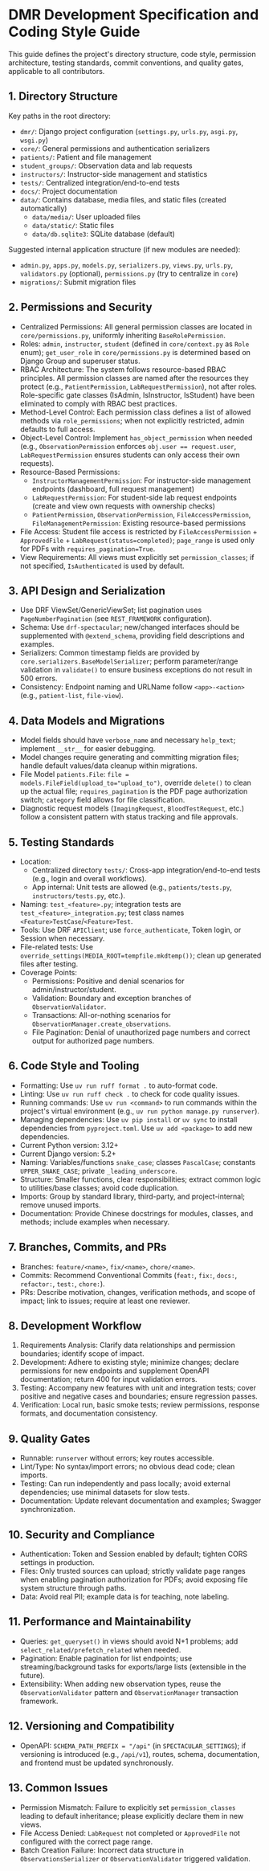# DMR Development Specification and Coding Style Guide

This guide defines the project's directory structure, code style, permission architecture, testing standards, commit conventions, and quality gates, applicable to all contributors.

## 1. Directory Structure

Key paths in the root directory:

- `dmr/`: Django project configuration (`settings.py`, `urls.py`, `asgi.py`, `wsgi.py`)
- `core/`: General permissions and authentication serializers
- `patients/`: Patient and file management
- `student_groups/`: Observation data and lab requests
- `instructors/`: Instructor-side management and statistics
- `tests/`: Centralized integration/end-to-end tests
- `docs/`: Project documentation
- `data/`: Contains database, media files, and static files (created automatically)
  - `data/media/`: User uploaded files
  - `data/static/`: Static files
  - `data/db.sqlite3`: SQLite database (default)

Suggested internal application structure (if new modules are needed):

- `admin.py`, `apps.py`, `models.py`, `serializers.py`, `views.py`, `urls.py`, `validators.py` (optional), `permissions.py` (try to centralize in `core`)
- `migrations/`: Submit migration files

## 2. Permissions and Security

- Centralized Permissions: All general permission classes are located in `core/permissions.py`, uniformly inheriting `BaseRolePermission`.
- Roles: `admin`, `instructor`, `student` (defined in `core/context.py` as `Role` enum); `get_user_role` in `core/permissions.py` is determined based on Django Group and superuser status.
- RBAC Architecture: The system follows resource-based RBAC principles. All permission classes are named after the resources they protect (e.g., `PatientPermission`, `LabRequestPermission`), not after roles. Role-specific gate classes (IsAdmin, IsInstructor, IsStudent) have been eliminated to comply with RBAC best practices.
- Method-Level Control: Each permission class defines a list of allowed methods via `role_permissions`; when not explicitly restricted, admin defaults to full access.
- Object-Level Control: Implement `has_object_permission` when needed (e.g., `ObservationPermission` enforces `obj.user == request.user`, `LabRequestPermission` ensures students can only access their own requests).
- Resource-Based Permissions:
  - `InstructorManagementPermission`: For instructor-side management endpoints (dashboard, full request management)
  - `LabRequestPermission`: For student-side lab request endpoints (create and view own requests with ownership checks)
  - `PatientPermission`, `ObservationPermission`, `FileAccessPermission`, `FileManagementPermission`: Existing resource-based permissions
- File Access: Student file access is restricted by `FileAccessPermission` + `ApprovedFile` + `LabRequest(status=completed)`; `page_range` is used only for PDFs with `requires_pagination=True`.
- View Requirements: All views must explicitly set `permission_classes`; if not specified, `IsAuthenticated` is used by default.

## 3. API Design and Serialization

- Use DRF ViewSet/GenericViewSet; list pagination uses `PageNumberPagination` (see `REST_FRAMEWORK` configuration).
- Schema: Use `drf-spectacular`; new/changed interfaces should be supplemented with `@extend_schema`, providing field descriptions and examples.
- Serializers: Common timestamp fields are provided by `core.serializers.BaseModelSerializer`; perform parameter/range validation in `validate()` to ensure business exceptions do not result in 500 errors.
- Consistency: Endpoint naming and URLName follow `<app>-<action>` (e.g., `patient-list`, `file-view`).

## 4. Data Models and Migrations

- Model fields should have `verbose_name` and necessary `help_text`; implement `__str__` for easier debugging.
- Model changes require generating and committing migration files; handle default values/data cleanup within migrations.
- File Model `patients.File`: `file = models.FileField(upload_to="upload_to")`, override `delete()` to clean up the actual file; `requires_pagination` is the PDF page authorization switch; `category` field allows for file classification.
- Diagnostic request models (`ImagingRequest`, `BloodTestRequest`, etc.) follow a consistent pattern with status tracking and file approvals.

## 5. Testing Standards

- Location:
  - Centralized directory `tests/`: Cross-app integration/end-to-end tests (e.g., login and overall workflows).
  - App internal: Unit tests are allowed (e.g., `patients/tests.py`, `instructors/tests.py`, etc.).
- Naming: `test_<feature>.py`; integration tests are `test_<feature>_integration.py`; test class names `<Feature>TestCase`/`<Feature>Test`.
- Tools: Use DRF `APIClient`; use `force_authenticate`, Token login, or Session when necessary.
- File-related tests: Use `override_settings(MEDIA_ROOT=tempfile.mkdtemp())`; clean up generated files after testing.
- Coverage Points:
  - Permissions: Positive and denial scenarios for admin/instructor/student.
  - Validation: Boundary and exception branches of `ObservationValidator`.
  - Transactions: All-or-nothing scenarios for `ObservationManager.create_observations`.
  - File Pagination: Denial of unauthorized page numbers and correct output for authorized page numbers.

## 6. Code Style and Tooling

- Formatting: Use `uv run ruff format .` to auto-format code.
- Linting: Use `uv run ruff check .` to check for code quality issues.
- Running commands: Use `uv run <command>` to run commands within the project's virtual environment (e.g., `uv run python manage.py runserver`).
- Managing dependencies: Use `uv pip install` or `uv sync` to install dependencies from `pyproject.toml`. Use `uv add <package>` to add new dependencies.
- Current Python version: 3.12+
- Current Django version: 5.2+
- Naming: Variables/functions `snake_case`; classes `PascalCase`; constants `UPPER_SNAKE_CASE`; private `_leading_underscore`.
- Structure: Smaller functions, clear responsibilities; extract common logic to utilities/base classes; avoid code duplication.
- Imports: Group by standard library, third-party, and project-internal; remove unused imports.
- Documentation: Provide Chinese docstrings for modules, classes, and methods; include examples when necessary.

## 7. Branches, Commits, and PRs

- Branches: `feature/<name>`, `fix/<name>`, `chore/<name>`.
- Commits: Recommend Conventional Commits (`feat:`, `fix:`, `docs:`, `refactor:`, `test:`, `chore:`).
- PRs: Describe motivation, changes, verification methods, and scope of impact; link to issues; require at least one reviewer.

## 8. Development Workflow

1) Requirements Analysis: Clarify data relationships and permission boundaries; identify scope of impact.
2) Development: Adhere to existing style; minimize changes; declare permissions for new endpoints and supplement OpenAPI documentation; return 400 for input validation errors.
3) Testing: Accompany new features with unit and integration tests; cover positive and negative cases and boundaries; ensure regression passes.
4) Verification: Local run, basic smoke tests; review permissions, response formats, and documentation consistency.

## 9. Quality Gates

- Runnable: `runserver` without errors; key routes accessible.
- Lint/Type: No syntax/import errors; no obvious dead code; clean imports.
- Testing: Can run independently and pass locally; avoid external dependencies; use minimal datasets for slow tests.
- Documentation: Update relevant documentation and examples; Swagger synchronization.

## 10. Security and Compliance

- Authentication: Token and Session enabled by default; tighten CORS settings in production.
- Files: Only trusted sources can upload; strictly validate page ranges when enabling pagination authorization for PDFs; avoid exposing file system structure through paths.
- Data: Avoid real PII; example data is for teaching, note labeling.

## 11. Performance and Maintainability

- Queries: `get_queryset()` in views should avoid N+1 problems; add `select_related/prefetch_related` when needed.
- Pagination: Enable pagination for list endpoints; use streaming/background tasks for exports/large lists (extensible in the future).
- Extensibility: When adding new observation types, reuse the `ObservationValidator` pattern and `ObservationManager` transaction framework.

## 12. Versioning and Compatibility

- OpenAPI: `SCHEMA_PATH_PREFIX = "/api"` (in `SPECTACULAR_SETTINGS`); if versioning is introduced (e.g., `/api/v1`), routes, schema, documentation, and frontend must be updated synchronously.

## 13. Common Issues

- Permission Mismatch: Failure to explicitly set `permission_classes` leading to default inheritance; please explicitly declare them in new views.
- File Access Denied: `LabRequest` not completed or `ApprovedFile` not configured with the correct page range.
- Batch Creation Failure: Incorrect data structure in `ObservationsSerializer` or `ObservationValidator` triggered validation.
